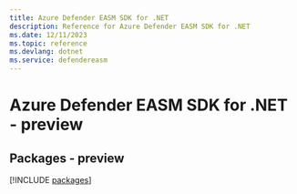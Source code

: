 ```yaml
---
title: Azure Defender EASM SDK for .NET
description: Reference for Azure Defender EASM SDK for .NET
ms.date: 12/11/2023
ms.topic: reference
ms.devlang: dotnet
ms.service: defendereasm
---
```

# Azure Defender EASM SDK for .NET - preview
## Packages - preview
[!INCLUDE [packages](defender-easm-index.md)]